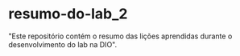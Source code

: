 # resumo-do-lab_2
"Este repositório contém o resumo das lições aprendidas durante o desenvolvimento do lab na DIO".
